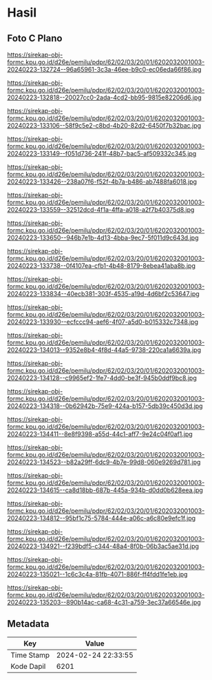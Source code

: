 # Hasil

## Foto C Plano

https://sirekap-obj-formc.kpu.go.id/d26e/pemilu/pdpr/62/02/03/20/01/6202032001003-20240223-132724--96a65961-3c3a-46ee-b9c0-ec06eda66f86.jpg

https://sirekap-obj-formc.kpu.go.id/d26e/pemilu/pdpr/62/02/03/20/01/6202032001003-20240223-132818--20027cc0-2ada-4cd2-bb95-9815e82206d6.jpg

https://sirekap-obj-formc.kpu.go.id/d26e/pemilu/pdpr/62/02/03/20/01/6202032001003-20240223-133106--58f9c5e2-c8bd-4b20-82d2-6450f7b32bac.jpg

https://sirekap-obj-formc.kpu.go.id/d26e/pemilu/pdpr/62/02/03/20/01/6202032001003-20240223-133149--f051d736-241f-48b7-bac5-af509332c345.jpg

https://sirekap-obj-formc.kpu.go.id/d26e/pemilu/pdpr/62/02/03/20/01/6202032001003-20240223-133426--238a07f6-f52f-4b7a-b486-ab7488fa6018.jpg

https://sirekap-obj-formc.kpu.go.id/d26e/pemilu/pdpr/62/02/03/20/01/6202032001003-20240223-133559--32512dcd-4f1a-4ffa-a018-a2f7b40375d8.jpg

https://sirekap-obj-formc.kpu.go.id/d26e/pemilu/pdpr/62/02/03/20/01/6202032001003-20240223-133650--946b7e1b-4d13-4bba-9ec7-5f011d9c643d.jpg

https://sirekap-obj-formc.kpu.go.id/d26e/pemilu/pdpr/62/02/03/20/01/6202032001003-20240223-133738--0f4107ea-cfb1-4b48-8179-8ebea41aba8b.jpg

https://sirekap-obj-formc.kpu.go.id/d26e/pemilu/pdpr/62/02/03/20/01/6202032001003-20240223-133834--40ecb381-303f-4535-a19d-4d6bf2c53647.jpg

https://sirekap-obj-formc.kpu.go.id/d26e/pemilu/pdpr/62/02/03/20/01/6202032001003-20240223-133930--ecfccc94-aef6-4f07-a5d0-b015332c7348.jpg

https://sirekap-obj-formc.kpu.go.id/d26e/pemilu/pdpr/62/02/03/20/01/6202032001003-20240223-134013--9352e8b4-4f8d-44a5-9738-220ca1a6639a.jpg

https://sirekap-obj-formc.kpu.go.id/d26e/pemilu/pdpr/62/02/03/20/01/6202032001003-20240223-134128--c9965ef2-1fe7-4dd0-be3f-945b0ddf9bc8.jpg

https://sirekap-obj-formc.kpu.go.id/d26e/pemilu/pdpr/62/02/03/20/01/6202032001003-20240223-134318--0b62942b-75e9-424a-b157-5db39c450d3d.jpg

https://sirekap-obj-formc.kpu.go.id/d26e/pemilu/pdpr/62/02/03/20/01/6202032001003-20240223-134411--8e8f9398-a55d-44c1-aff7-9e24c04f0af1.jpg

https://sirekap-obj-formc.kpu.go.id/d26e/pemilu/pdpr/62/02/03/20/01/6202032001003-20240223-134523--b82a29ff-6dc9-4b7e-99d8-060e9269d781.jpg

https://sirekap-obj-formc.kpu.go.id/d26e/pemilu/pdpr/62/02/03/20/01/6202032001003-20240223-134615--ca8d18bb-687b-445a-934b-d0dd0b628eea.jpg

https://sirekap-obj-formc.kpu.go.id/d26e/pemilu/pdpr/62/02/03/20/01/6202032001003-20240223-134812--95bf1c75-5784-444e-a06c-a6c80e9efc1f.jpg

https://sirekap-obj-formc.kpu.go.id/d26e/pemilu/pdpr/62/02/03/20/01/6202032001003-20240223-134921--f239bdf5-c344-48a4-8f0b-06b3ac5ae31d.jpg

https://sirekap-obj-formc.kpu.go.id/d26e/pemilu/pdpr/62/02/03/20/01/6202032001003-20240223-135021--1c6c3c4a-81fb-4071-886f-ff4fdd1fe1eb.jpg

https://sirekap-obj-formc.kpu.go.id/d26e/pemilu/pdpr/62/02/03/20/01/6202032001003-20240223-135203--890b14ac-ca68-4c31-a759-3ec37a66546e.jpg


## Metadata

| Key        | Value               |
| ---------- | ------------------- |
| Time Stamp | 2024-02-24 22:33:55 |
| Kode Dapil | 6201                |



